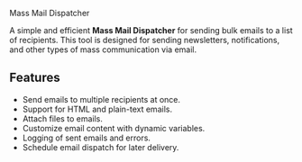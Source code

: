  Mass Mail Dispatcher

A simple and efficient **Mass Mail Dispatcher** for sending bulk emails to a list of recipients. This tool is designed for sending newsletters, notifications, and other types of mass communication via email.

## Features
- Send emails to multiple recipients at once.
- Support for HTML and plain-text emails.
- Attach files to emails.
- Customize email content with dynamic variables.
- Logging of sent emails and errors.
- Schedule email dispatch for later delivery.
